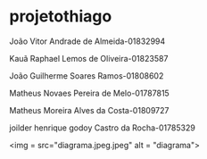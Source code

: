 # projetothiago

João Vitor Andrade de Almeida-01832994

Kauã Raphael Lemos de Oliveira-01823587

João Guilherme Soares Ramos-01808602

Matheus Novaes Pereira de Melo-01787815 

Matheus Moreira Alves da Costa-01809727

joilder henrique godoy Castro da Rocha-01785329

<img = src="diagrama.jpeg.jpeg" alt = "diagrama">

